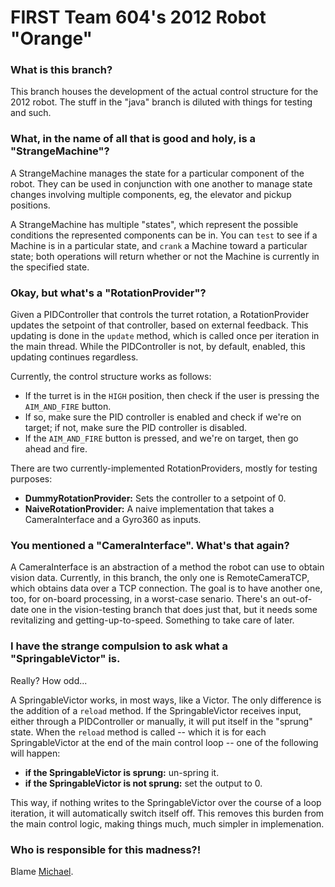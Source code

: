  FIRST Team 604's 2012 Robot "Orange"
====================================

### What is this branch?

This branch houses the development of the actual control structure for the 2012 robot. The stuff in the "java" branch is diluted with things for testing and such.

### What, in the name of all that is good and holy, is a "StrangeMachine"?

A StrangeMachine manages the state for a particular component of the robot. They can be used in conjunction with one another to manage state changes involving multiple components, eg, the elevator and pickup positions.

A StrangeMachine has multiple "states", which represent the possible conditions the represented components can be in. You can `test` to see if a Machine is in a particular state, and `crank` a Machine toward a particular state; both operations will return whether or not the Machine is currently in the specified state.

### Okay, but what's a "RotationProvider"?

Given a PIDController that controls the turret rotation, a RotationProvider updates the setpoint of that controller, based on external feedback. This updating is done in the `update` method, which is called once per iteration in the main thread. While the PIDController is not, by default, enabled, this updating continues regardless.

Currently, the control structure works as follows:

 - If the turret is in the `HIGH` position, then check if the user is pressing the `AIM_AND_FIRE` button.
 - If so, make sure the PID controller is enabled and check if we're on target; if not, make sure the PID controller is disabled.
 - If the `AIM_AND_FIRE` button is pressed, and we're on target, then go ahead and fire.

There are two currently-implemented RotationProviders, mostly for testing purposes:

 - **DummyRotationProvider:** Sets the controller to a setpoint of 0.
 - **NaiveRotationProvider:** A naive implementation that takes a CameraInterface and a Gyro360 as inputs.

### You mentioned a "CameraInterface". What's that again?

A CameraInterface is an abstraction of a method the robot can use to obtain vision data. Currently, in this branch, the only one is RemoteCameraTCP, which obtains data over a TCP connection. The goal is to have another one, too, for on-board processing, in a worst-case senario. There's an out-of-date one in the vision-testing branch that does just that, but it needs some revitalizing and getting-up-to-speed. Something to take care of later.

### I have the strange compulsion to ask what a "SpringableVictor" is.

Really? How odd...

A SpringableVictor works, in most ways, like a Victor. The only difference is the addition of a `reload` method. If the SpringableVictor receives input, either through a PIDController or manually, it will put itself in the "sprung" state. When the `reload` method is called -- which it is for each SpringableVictor at the end of the main control loop -- one of the following will happen:

 - **if the SpringableVictor is sprung:** un-spring it.
 - **if the SpringableVictor is not sprung:** set the output to 0.

 This way, if nothing writes to the SpringableVictor over the course of a loop iteration, it will automatically switch itself off. This removes this burden from the main control logic, making things much, much simpler in implemenation.

### Who is responsible for this madness?!

Blame [Michael](mailto:mdsmtp@gmail.com).
